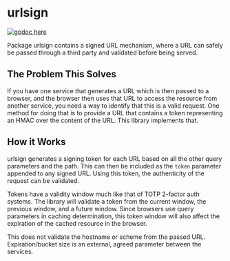 urlsign
=======

[![godoc here](https://img.shields.io/badge/godoc-here-blue.svg)](http://pkg.go.dev/github.com/Nitro/urlsign)

Package urlsign contains a signed URL mechanism, where a URL can safely be
passed through a third party and validated before being served. 

The Problem This Solves
-----------------------

If you have one service that generates a URL which is then passed to a browser,
and the browser then uses that URL to access the resource from another service,
you need a way to identify that this is a valid request. One method for doing that
is to provide a URL that contains a token representing an HMAC over the content of
the URL. This library implements that.

How it Works
------------

urlsign generates a signing token for each URL based on all the other query
parameters and the path. This can then be included as the `token` parameter
appended to any signed URL.  Using this token, the authenticity of the request
can be validated.

Tokens have a validity window much like that of TOTP 2-factor auth systems.
The library will validate a token from the current window, the previous window,
and a future window. Since browsers use query parameters in caching
determination, this token window will also affect the expiration of the cached
resource in the browser.

This does not validate the hostname or scheme from the passed URL.
Expiration/bucket size is an external, agreed parameter between the services.
